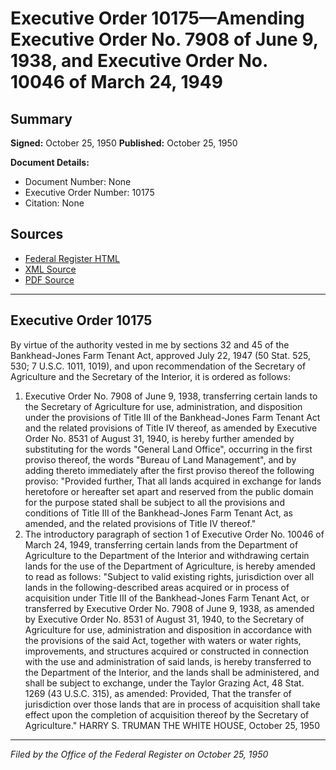 # Executive Order 10175—Amending Executive Order No. 7908 of June 9, 1938, and Executive Order No. 10046 of March 24, 1949

## Summary

**Signed:** October 25, 1950
**Published:** October 25, 1950

**Document Details:**
- Document Number: None
- Executive Order Number: 10175
- Citation: None

## Sources
- [Federal Register HTML](https://www.presidency.ucsb.edu/documents/executive-order-10175-amending-executive-order-no-7908-june-9-1938-and-executive-order-no)
- [XML Source](None)
- [PDF Source](None)

---

## Executive Order 10175

By virtue of the authority vested in me by sections 32 and 45 of the Bankhead-Jones Farm Tenant Act, approved July 22, 1947 (50 Stat. 525, 530; 7 U.S.C. 1011, 1019), and upon recommendation of the Secretary of Agriculture and the Secretary of the Interior, it is ordered as follows:
1. Executive Order No. 7908 of June 9, 1938, transferring certain lands to the Secretary of Agriculture for use, administration, and disposition under the provisions of Title III of the Bankhead-Jones Farm Tenant Act and the related provisions of Title IV thereof, as amended by Executive Order No. 8531 of August 31, 1940, is hereby further amended by substituting for the words "General Land Office", occurring in the first proviso thereof, the words "Bureau of Land Management", and by adding thereto immediately after the first proviso thereof the following proviso:
"Provided further, That all lands acquired in exchange for lands heretofore or hereafter set apart and reserved from the public domain for the purpose stated shall be subject to all the provisions and conditions of Title III of the Bankhead-Jones Farm Tenant Act, as amended, and the related provisions of Title IV thereof."
2. The introductory paragraph of section 1 of Executive Order No. 10046 of March 24, 1949, transferring certain lands from the Department of Agriculture to the Department of the Interior and withdrawing certain lands for the use of the Department of Agriculture, is hereby amended to read as follows:
"Subject to valid existing rights, jurisdiction over all lands in the following-described areas acquired or in process of acquisition under Title III of the Bankhead-Jones Farm Tenant Act, or transferred by Executive Order No. 7908 of June 9, 1938, as amended by Executive Order No. 8531 of August 31, 1940, to the Secretary of Agriculture for use, administration and disposition in accordance with the provisions of the said Act, together with waters or water rights, improvements, and structures acquired or constructed in connection with the use and administration of said lands, is hereby transferred to the Department of the Interior, and the lands shall be administered, and shall be subject to exchange, under the Taylor Grazing Act, 48 Stat. 1269 (43 U.S.C. 315), as amended: Provided, That the transfer of jurisdiction over those lands that are in process of acquisition shall take effect upon the completion of acquisition thereof by the Secretary of Agriculture."
HARRY S. TRUMAN
THE WHITE HOUSE,
October 25, 1950

---

*Filed by the Office of the Federal Register on October 25, 1950*
